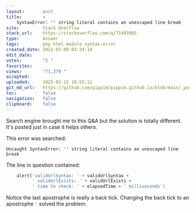 ```yaml
---
layout:       post
title:        >
    SyntaxError: '' string literal contains an unescaped line break
site:         Stack Overflow
stack_url:    https://stackoverflow.com/q/71403965
type:         Answer
tags:         php html module syntax-error
created_date: 2022-03-09 03:24:18
edit_date:    
votes:        "2 "
favorites:    
views:        "71,279 "
accepted:     
uploaded:     2025-02-15 10:55:11
git_md_url:   https://github.com/pippim/pippim.github.io/blob/main/_posts/2022/2022-03-09-SyntaxError_-__-string-literal-contains-an-unescaped-line-break.md
toc:          false
navigation:   false
clipboard:    false
---
```


Search engine brought me to this Q&A but the solution is totally different. It's posted just in case it helps others.

This error was searched:

``` terminal
Uncaught SyntaxError: '' string literal contains an unescaped line break
```

The line in question contained:

``` javascript
    alert('validUrlSyntax: ' + validUrlSyntax +
          ' validUrlExists: ' + validUrlExists +
          ' time to check: ' + elapsedTime + ' milliseconds`)
```

Notice the last apostrophe is really a back tick. Changing the back tick to an apostrophe `'` solved the problem.

